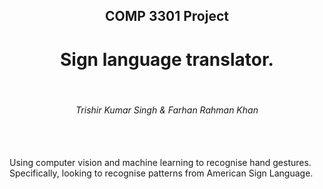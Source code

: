 <h2 align="center">COMP 3301 Project</h2>
<h1 align="center">Sign language translator.</h1> <br>
<h6 align="center">Trishir Kumar Singh & Farhan Rahman Khan</h6><br>

<br>
Using computer vision and machine learning to recognise hand gestures. Specifically, looking to recognise patterns from American Sign Language. 

